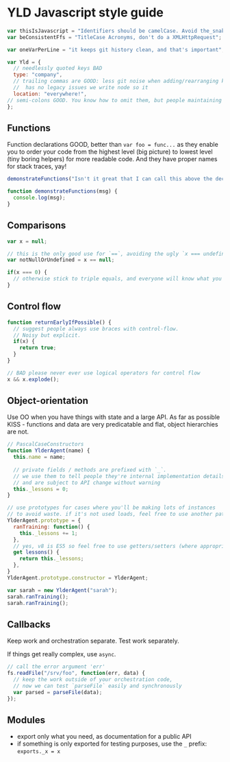 # YLD Javascript style guide

```javascript
var thisIsJavascript = "Identifiers should be camelCase. Avoid the_snake_case";
var beConsistentFfs = "TitleCase Acronyms, don't do a XMLHttpRequest";

var oneVarPerLine = "it keeps git history clean, and that's important";

var Yld = {
  // needlessly quoted keys BAD
  type: "company",
  // trailing commas are GOOD: less git noise when adding/rearranging keys.
  //  has no legacy issues we write node so it
  location: "everywhere!", 
// semi-colons GOOD. You know how to omit them, but people maintaining your code might not :)
};
```

## Functions

Function declarations GOOD, better than `var foo = func...` as they enable you to order your code from the highest level (big picture) to lowest level (tiny boring helpers) for more readable code. And they have proper names for stack traces, yay!

```javascript
demonstrateFunctions("Isn't it great that I can call this above the declaration in the same scope?");

function demonstrateFunctions(msg) {
  console.log(msg);
}
```

## Comparisons

```javascript
var x = null;

// this is the only good use for `==`, avoiding the ugly `x === undefined || x === null`
var notNullOrUndefined = x == null; 

if(x === 0) {
  // otherwise stick to triple equals, and everyone will know what you're trying to do!
}
```

## Control flow

```javascript
function returnEarlyIfPossible() {
  // suggest people always use braces with control-flow.
  // Noisy but explicit.
  if(x) {
    return true;
  }
}

// BAD please never ever use logical operators for control flow
x && x.explode();
```

## Object-orientation

Use OO when you have things with state and a large API. As far as possible KISS - functions and data are very predicatable and flat, object hierarchies are not.

```javascript
// PascalCaseConstructors
function YlderAgent(name) {
  this.name = name;
  
  // private fields / methods are prefixed with `_`. 
  // we use them to tell people they're internal implementation details
  // and are subject to API change without warning
  this._lessons = 0; 
}

// use prototypes for cases where you'll be making lots of instances
// to avoid waste. if it's not used loads, feel free to use another pattern (just keep it readable).
YlderAgent.prototype = {
  ranTraining: function() {
    this._lessons += 1;
  },
  // yes, v8 is ES5 so feel free to use getters/setters (where appropriate, don't surprise ppl!)
  get lessons() {
    return this._lessons;
  },
}
YlderAgent.prototype.constructor = YlderAgent;

var sarah = new YlderAgent("sarah");
sarah.ranTraining();
sarah.ranTraining();
```

## Callbacks

Keep work and orchestration separate. Test work separately.

If things get really complex, use `async`.

```javascript
// call the error argument 'err'
fs.readFile("/srv/foo", function(err, data) {
  // keep the work outside of your orchestration code,
  // now we can test `parseFile` easily and synchronously
  var parsed = parseFile(data);
});
```

## Modules

- export only what you need, as documentation for a public API
- if something is only exported for testing purposes, use the `_` prefix: `exports._x = x`

